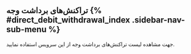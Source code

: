 ## تراکنش‌های برداشت وجه‌  {% #direct_debit_withdrawal_index .sidebar-nav-sub-menu %}
جهت مشاهده لیست تراکنش‌های برداشت وجه از این سرویس استفاده نمایید.

